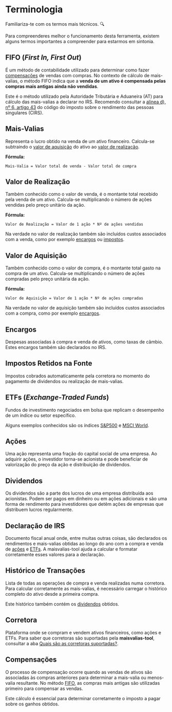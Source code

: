 # Terminologia

Familiariza-te com os termos mais técnicos. 🔍

Para compreenderes melhor o funcionamento desta ferramenta, existem alguns termos importantes a compreender para estarmos em sintonia.

## FIFO (_First In, First Out_)

É um método de contabilidade utilizado para determinar como fazer [compensações](#-compensações) de vendas com compras. No contexto de cálculo de mais-valias, o método FIFO indica que a **venda de um ativo é compensada pelas compras mais antigas ainda não vendidas**.

Este é o método utilizado pela Autoridade Tributária e Aduaneira (AT) para cálculo das mais-valias a declarar no IRS. Recomendo consultar a [alínea d), nº 6, artigo 43](https://info.portaldasfinancas.gov.pt/pt/informacao_fiscal/codigos_tributarios/irs/Pages/irs47.aspx) do código do imposto sobre o rendimento das pessoas singulares (CIRS).

## Mais-Valias
Representa o lucro obtido na venda de um ativo financeiro. Calcula-se subtraindo o [valor de aquisição](#-valor-de-aquisição) do ativo ao [valor de realização](#-valor-de-realização).



**Fórmula:**
```
Mais-Valia = Valor total de venda - Valor total de compra
```

## Valor de Realização
Também conhecido como o valor de venda, é o montante total recebido pela venda de um ativo. Calcula-se multiplicando o número de ações vendidas pelo preço unitário da ação.

**Fórmula:**
```
Valor de Realização = Valor de 1 ação * Nº de ações vendidas
```

Na verdade no valor de realização também são incluídos custos associados com a venda, como por exemplo [encargos](#-encargos) ou [impostos](#%EF%B8%8F-impostos-retidos-na-fonte).

## Valor de Aquisição
Também conhecido como o valor de compra, é o montante total gasto na compra de um ativo. Calcula-se multiplicando o número de ações compradas pelo preço unitária da ação.

**Fórmula:**
```
Valor de Aquisição = Valor de 1 ação * Nº de ações compradas
```

Na verdade no valor de aquisição também são incluídos custos associados com a compra, como por exemplo [encargos](#-encargos).

## Encargos
Despesas associadas à compra e venda de ativos, como taxas de câmbio. Estes encargos também são declarados no IRS.

## Impostos Retidos na Fonte
Impostos cobrados automaticamente pela corretora no momento do pagamento de dividendos ou realização de mais-valias.

## ETFs (_Exchange-Traded Funds_)
Fundos de investimento negociados em bolsa que replicam o desempenho de um índice ou setor específico.

Alguns exemplos conhecidos são os índices [S&P500](https://www.google.com/finance/quote/.INX:INDEXSP) e [MSCI World](https://www.msci.com/indexes/index/990100).

## Ações

Uma ação representa uma fração do capital social de uma empresa. Ao adquirir ações, o investidor torna-se acionista e pode beneficiar de valorização do preço da ação e distribuição de dividendos.

## Dividendos

Os dividendos são a parte dos lucros de uma empresa distribuída aos acionistas. Podem ser pagos em dinheiro ou em ações adicionais e são uma forma de rendimento para investidores que detêm ações de empresas que distribuem lucros regularmente.

## Declaração de IRS
Documento fiscal anual onde, entre muitas outras coisas, são declarados os rendimentos e mais-valias obtidas ao longo do ano com a compra e venda de [ações](#-ações) e [ETFs](#-etfs-exchange-traded-funds). A maisvalias-tool ajuda a calcular e formatar corretamente esses valores para a declaração.

## Histórico de Transações
Lista de todas as operações de compra e venda realizadas numa corretora. Para calcular corretamente as mais-valias, é necessário carregar o histórico completo do ativo desde a primeira compra.

Este histórico também contém os [dividendos](#-dividendos) obtidos.

## Corretora
Plataforma onde se compram e vendem ativos financeiros, como ações e ETFs. Para saber que corretoras são suportadas pela **maisvalias-tool**, consultar a aba [Quais são as corretoras suportadas?](../intro#-quais-são-as-corretoras-suportadas).

## Compensações

O processo de compensação ocorre quando as vendas de ativos são associadas às compras anteriores para determinar a mais-valia ou menos-valia resultante. No método [FIFO](#-fifo-first-in-first-out), as compras mais antigas são utilizadas primeiro para compensar as vendas.

Este cálculo é essencial para determinar corretamente o imposto a pagar sobre os ganhos obtidos.